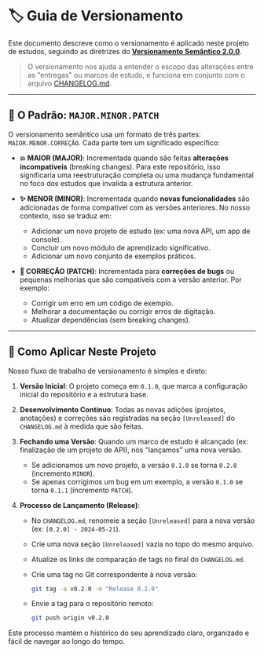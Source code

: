 # 🏷️ Guia de Versionamento

Este documento descreve como o versionamento é aplicado neste projeto de estudos, seguindo as diretrizes do **[Versionamento Semântico 2.0.0](https://semver.org/lang/pt-BR/)**.

> O versionamento nos ajuda a entender o escopo das alterações entre as "entregas" ou marcos de estudo, e funciona em conjunto com o arquivo [CHANGELOG.md](./CHANGELOG.md).

---

## 🔢 O Padrão: `MAJOR.MINOR.PATCH`

O versionamento semântico usa um formato de três partes: `MAIOR.MENOR.CORREÇÃO`. Cada parte tem um significado específico:

- **💥 MAIOR (MAJOR)**: Incrementada quando são feitas **alterações incompatíveis** (breaking changes). Para este repositório, isso significaria uma reestruturação completa ou uma mudança fundamental no foco dos estudos que invalida a estrutura anterior.

- **✨ MENOR (MINOR)**: Incrementada quando **novas funcionalidades** são adicionadas de forma compatível com as versões anteriores. No nosso contexto, isso se traduz em:
  - Adicionar um novo projeto de estudo (ex: uma nova API, um app de console).
  - Concluir um novo módulo de aprendizado significativo.
  - Adicionar um novo conjunto de exemplos práticos.

- **🐛 CORREÇÃO (PATCH)**: Incrementada para **correções de bugs** ou pequenas melhorias que são compatíveis com a versão anterior. Por exemplo:
  - Corrigir um erro em um código de exemplo.
  - Melhorar a documentação ou corrigir erros de digitação.
  - Atualizar dependências (sem breaking changes).

---

## 🚀 Como Aplicar Neste Projeto

Nosso fluxo de trabalho de versionamento é simples e direto:

1. **Versão Inicial**: O projeto começa em `0.1.0`, que marca a configuração inicial do repositório e a estrutura base.

2. **Desenvolvimento Contínuo**: Todas as novas adições (projetos, anotações) e correções são registradas na seção `[Unreleased]` do `CHANGELOG.md` à medida que são feitas.

3. **Fechando uma Versão**: Quando um marco de estudo é alcançado (ex: finalização de um projeto de API), nós "lançamos" uma nova versão.
    - Se adicionamos um novo projeto, a versão `0.1.0` se torna `0.2.0` (incremento `MINOR`).
    - Se apenas corrigimos um bug em um exemplo, a versão `0.1.0` se torna `0.1.1` (incremento `PATCH`).

4. **Processo de Lançamento (Release)**:
    - No `CHANGELOG.md`, renomeie a seção `[Unreleased]` para a nova versão (ex: `[0.2.0] - 2024-05-21`).
    - Crie uma nova seção `[Unreleased]` vazia no topo do mesmo arquivo.
    - Atualize os links de comparação de tags no final do `CHANGELOG.md`.
    - Crie uma tag no Git correspondente à nova versão:

        ```bash
        git tag -a v0.2.0 -m "Release 0.2.0"
        ```

    - Envie a tag para o repositório remoto:

        ```bash
        git push origin v0.2.0
        ```

Este processo mantém o histórico do seu aprendizado claro, organizado e fácil de navegar ao longo do tempo.
